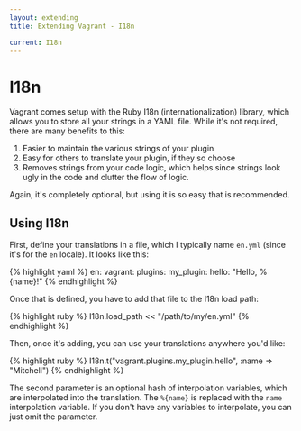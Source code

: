 ```yaml
---
layout: extending
title: Extending Vagrant - I18n

current: I18n
---
```

# I18n

Vagrant comes setup with the Ruby I18n (internationalization) library,
which allows you to store all your strings in a YAML file. While it's
not required, there are many benefits to this:

1. Easier to maintain the various strings of your plugin
2. Easy for others to translate your plugin, if they so choose
3. Removes strings from your code logic, which helps since strings look ugly
   in the code and clutter the flow of logic.

Again, it's completely optional, but using it is so easy that is recommended.

## Using I18n

First, define your translations in a file, which I typically name `en.yml`
(since it's for the `en` locale). It looks like this:

{% highlight yaml %}
en:
  vagrant:
    plugins:
      my_plugin:
        hello: "Hello, %{name}!"
{% endhighlight %}

Once that is defined, you have to add that file to the I18n load path:

{% highlight ruby %}
I18n.load_path << "/path/to/my/en.yml"
{% endhighlight %}

Then, once it's adding, you can use your translations anywhere you'd like:

{% highlight ruby %}
I18n.t("vagrant.plugins.my_plugin.hello", :name => "Mitchell")
{% endhighlight %}

The second parameter is an optional hash of interpolation variables, which
are interpolated into the translation. The `%{name}` is replaced with the
`name` interpolation variable. If you don't have any variables to interpolate,
you can just omit the parameter.
